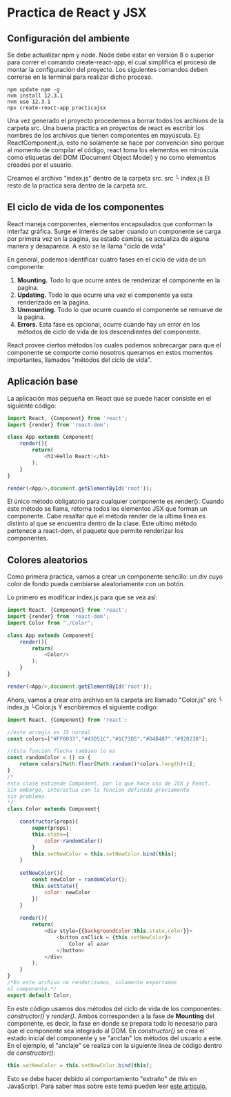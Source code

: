
# Practica de React y JSX
## Configuración del ambiente
Se debe actualizar npm y node. Node debe estar en versión 8 o superior para correr el comando create-react-app,  el cual simplifica el proceso de montar la configuración del proyecto. Los siguientes comandos deben correrse en la terminal para realizar dicho proceso.
```
npm update npm -g
nvm install 12.3.1
nvm use 12.3.1
npx create-react-app practicajsx
```
Una vez generado el proyecto procedemos a borrar todos los archivos de la carpeta src. Una buena practica en proyectos de react es escribir los nombres de los archivos que tienen componentes en mayúscula. Ej: ReactComponent.js, esto no solamente se hace por convención sino porque al momento de compilar el código, react toma los elementos en minúscula como etiquetas del DOM (Document Object Model) y no como elementos creados por el usuario.

Creamos el archivo "index.js" dentro de la carpeta src.
src
└ index.js
El resto de la practica sera dentro de la carpeta src.

## El ciclo de vida de los componentes
React maneja componentes, elementos encapsulados que conforman la interfaz gráfica. Surge el interés de saber cuando un componente se carga por primera vez en la pagina, su estado cambia, se actualiza de alguna manera y desaparece. A esto se le llama "ciclo de vida" 

En general, podemos identificar cuatro fases en el ciclo de vida de un componente:

1. **Mounting.** Todo lo que ocurre antes de renderizar el componente en la pagina.
2. **Updating.** Todo lo que ocurre una vez el componente ya esta renderizado en la pagina.
3. **Unmounting.** Todo lo que ocurre cuando el componente se remueve de la pagina. 
4. **Errors.** Esta fase es opcional, ocurre cuando hay un error en los métodos de ciclo de vida de los descendientes del componente. 

React provee ciertos métodos los cuales podemos sobrecargar para que el componente se comporte como nosotros queramos en estos momentos importantes, llamados "métodos del ciclo de vida".
## Aplicación base
La aplicación mas pequeña en React que se puede hacer consiste en el siguiente código:

```javascript
import React, {Component} from 'react';
import {render} from 'react-dom';

class App extends Component{
    render(){
        return(
            <h1>Hello React!</h1>    
        );
    }
}

render(<App/>,document.getElementById('root'));
```
El único método obligatorio para cualquier componente es render(). Cuando este método se llama, retorna todos los elementos JSX que forman un componente. Cabe resaltar que el método render de la ultima linea es distinto al que se encuentra dentro de la clase. Este ultimo método pertenece a react-dom, el paquete que permite renderizar los componentes. 
## Colores aleatorios
Como primera practica, vamos a crear un componente sencillo: un div cuyo color de fondo pueda cambiarse aleatoriamente con un botón.

Lo primero es modificar index.js para que se vea así:
```javascript
import React, {Component} from 'react';
import {render} from 'react-dom';
import Color from "./Color";

class App extends Component{
    render(){
        return(
            <Color/>   
        );
    }
}

render(<App/>,document.getElementById('root'));
```
Ahora, vamos a crear otro archivo en la carpeta src llamado "Color.js"
src
└ index.js
└Color.js
Y escribiremos el siguiente codigo:
```javascript
import React, {Component} from 'react';

//este arreglo es JS normal
const colors=["#FF0033","#43D51C","#1C73D5","#D4B487","#920238"];

//Esta funcion flecha tambien lo es
const randomColor = () => {
    return colors[Math.floor(Math.random()*colors.length)+1];
}
/*
esta clase extiende Component, por lo que hace uso de JSX y React.
Sin embargo, interactua con la funcion definida previamente 
sin problema.
*/
class Color extends Component{

    constructor(props){
        super(props);
        this.state={
            color:randomColor()
        }
        this.setNewColor = this.setNewColor.bind(this);
    }
    
    setNewColor(){
        const newColor = randomColor();
        this.setState({
            color: newColor
        })
    }
        
    render(){
        return(
            <div style={{backgroundColor:this.state.color}}>
                <button onClick = {this.setNewColor}>
                    Color al azar
                </button>
            </div>  
        );
    }
}
/*En este archivo no renderizamos, solamente exportamos
el componente.*/
export default Color;
```
En este código usamos dos métodos del ciclo de vida de los componentes: *constructor()* y *render()*. Ambos corresponden a la fase de **Mounting** del componente, es decir, la fase en donde se prepara todo lo necesario para que el componente sea integrado al DOM. 
En *constructor()* se crea el estado inicial del componente y se "anclan" los métodos del usuario a este.
En el ejemplo, el "anclaje" se realiza con la siguiente linea de código dentro de *constructor()*:
```javascript
this.setNewColor = this.setNewColor.bind(this);
```
 Esto se debe hacer debido al comportamiento "extraño" de *this* en JavaScript. Para saber mas sobre este tema pueden leer [este articulo.]([https://www.smashingmagazine.com/2014/01/understanding-javascript-function-prototype-bind/](https://www.smashingmagazine.com/2014/01/understanding-javascript-function-prototype-bind/))





